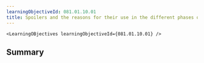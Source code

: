 ```yaml
---
learningObjectiveId: 081.01.10.01
title: Spoilers and the reasons for their use in the different phases of flight
---
```


```tsx eval
<LearningOBjectives learningObjectiveId={081.01.10.01} />
```

## Summary
